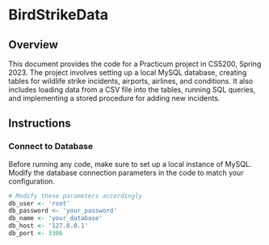 # BirdStrikeData

## Overview
This document provides the code for a Practicum project in CS5200, Spring 2023. The project involves setting up a local MySQL database, creating tables for wildlife strike incidents, airports, airlines, and conditions. It also includes loading data from a CSV file into the tables, running SQL queries, and implementing a stored procedure for adding new incidents.

## Instructions

### Connect to Database
Before running any code, make sure to set up a local instance of MySQL. Modify the database connection parameters in the code to match your configuration.

```R
# Modify these parameters accordingly
db_user <- 'root'
db_password <- 'your_password'
db_name <- 'your_database'
db_host <- '127.0.0.1'
db_port <- 3306
